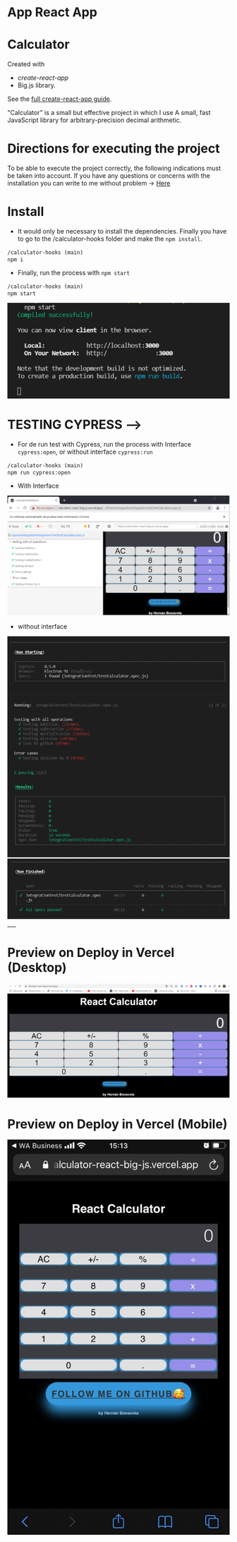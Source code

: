 # App React App

# Calculator

Created with 
+ *create-react-app*
+  Big.js library. 

See the [full create-react-app guide](https://github.com/facebookincubator/create-react-app/blob/master/packages/react-scripts/template/README.md).


<p> "Calculator" is a small but effective project in which I use A small, fast JavaScript library for arbitrary-precision decimal arithmetic. 
</p>

# Directions for executing the project


To be able to execute the project correctly, the following indications must be taken into account.
If you have any questions or concerns with the installation you can write to me without problem -> [Here](hbonavota@gmail.com)

# Install

+ It would only be necessary to install the dependencies. Finally you have to go to the /calculator-hooks folder and make the `npm install`.

```
/calculator-hooks (main)
npm i

```

+ Finally, run the process with `npm start` 

```
/calculator-hooks (main)
npm start

```
<div align="center"><img  src="./client.png" /> </div>


# TESTING CYPRESS -->

+ For de run test with Cypress, run the process with Interface `cypress:open`, or without interface `cypress:run` 

```
/calculator-hooks (main)
npm run cypress:open

```
+ With Interface
<div align="center"><img  src="./screenshot.PNG" /> </div>


+ without interface

<div align="center"><img  src="./test1.PNG" /> </div>
<div align="center"><img  src="./2.PNG" /> </div>
___

# Preview on Deploy in Vercel (Desktop)

![Screenshot.](./deploy_vercel.PNG)

# Preview on Deploy in Vercel (Mobile)

![Screenshot.](./vercel_mobile.jpeg)

